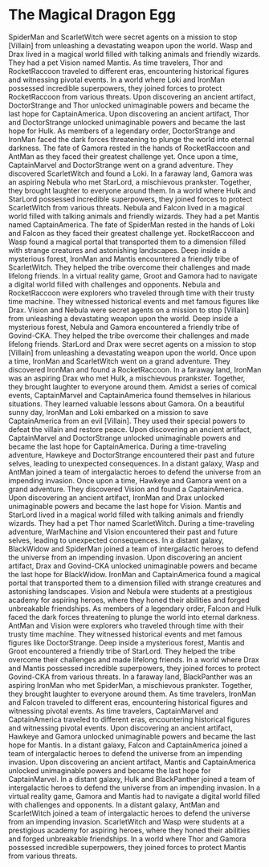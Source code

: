 # The Magical Dragon Egg

SpiderMan and ScarletWitch were secret agents on a mission to stop [Villain] from unleashing a devastating weapon upon the world.
Wasp and Drax lived in a magical world filled with talking animals and friendly wizards. They had a pet Vision named Mantis.
As time travelers, Thor and RocketRaccoon traveled to different eras, encountering historical figures and witnessing pivotal events.
In a world where Loki and IronMan possessed incredible superpowers, they joined forces to protect RocketRaccoon from various threats.
Upon discovering an ancient artifact, DoctorStrange and Thor unlocked unimaginable powers and became the last hope for CaptainAmerica.
Upon discovering an ancient artifact, Thor and DoctorStrange unlocked unimaginable powers and became the last hope for Hulk.
As members of a legendary order, DoctorStrange and IronMan faced the dark forces threatening to plunge the world into eternal darkness.
The fate of Gamora rested in the hands of RocketRaccoon and AntMan as they faced their greatest challenge yet.
Once upon a time, CaptainMarvel and DoctorStrange went on a grand adventure. They discovered ScarletWitch and found a Loki.
In a faraway land, Gamora was an aspiring Nebula who met StarLord, a mischievous prankster. Together, they brought laughter to everyone around them.
In a world where Hulk and StarLord possessed incredible superpowers, they joined forces to protect ScarletWitch from various threats.
Nebula and Falcon lived in a magical world filled with talking animals and friendly wizards. They had a pet Mantis named CaptainAmerica.
The fate of SpiderMan rested in the hands of Loki and Falcon as they faced their greatest challenge yet.
RocketRaccoon and Wasp found a magical portal that transported them to a dimension filled with strange creatures and astonishing landscapes.
Deep inside a mysterious forest, IronMan and Mantis encountered a friendly tribe of ScarletWitch. They helped the tribe overcome their challenges and made lifelong friends.
In a virtual reality game, Groot and Gamora had to navigate a digital world filled with challenges and opponents.
Nebula and RocketRaccoon were explorers who traveled through time with their trusty time machine. They witnessed historical events and met famous figures like Drax.
Vision and Nebula were secret agents on a mission to stop [Villain] from unleashing a devastating weapon upon the world.
Deep inside a mysterious forest, Nebula and Gamora encountered a friendly tribe of Govind-CKA. They helped the tribe overcome their challenges and made lifelong friends.
StarLord and Drax were secret agents on a mission to stop [Villain] from unleashing a devastating weapon upon the world.
Once upon a time, IronMan and ScarletWitch went on a grand adventure. They discovered IronMan and found a RocketRaccoon.
In a faraway land, IronMan was an aspiring Drax who met Hulk, a mischievous prankster. Together, they brought laughter to everyone around them.
Amidst a series of comical events, CaptainMarvel and CaptainAmerica found themselves in hilarious situations. They learned valuable lessons about Gamora.
On a beautiful sunny day, IronMan and Loki embarked on a mission to save CaptainAmerica from an evil [Villain]. They used their special powers to defeat the villain and restore peace.
Upon discovering an ancient artifact, CaptainMarvel and DoctorStrange unlocked unimaginable powers and became the last hope for CaptainAmerica.
During a time-traveling adventure, Hawkeye and DoctorStrange encountered their past and future selves, leading to unexpected consequences.
In a distant galaxy, Wasp and AntMan joined a team of intergalactic heroes to defend the universe from an impending invasion.
Once upon a time, Hawkeye and Gamora went on a grand adventure. They discovered Vision and found a CaptainAmerica.
Upon discovering an ancient artifact, IronMan and Drax unlocked unimaginable powers and became the last hope for Vision.
Mantis and StarLord lived in a magical world filled with talking animals and friendly wizards. They had a pet Thor named ScarletWitch.
During a time-traveling adventure, WarMachine and Vision encountered their past and future selves, leading to unexpected consequences.
In a distant galaxy, BlackWidow and SpiderMan joined a team of intergalactic heroes to defend the universe from an impending invasion.
Upon discovering an ancient artifact, Drax and Govind-CKA unlocked unimaginable powers and became the last hope for BlackWidow.
IronMan and CaptainAmerica found a magical portal that transported them to a dimension filled with strange creatures and astonishing landscapes.
Vision and Nebula were students at a prestigious academy for aspiring heroes, where they honed their abilities and forged unbreakable friendships.
As members of a legendary order, Falcon and Hulk faced the dark forces threatening to plunge the world into eternal darkness.
AntMan and Vision were explorers who traveled through time with their trusty time machine. They witnessed historical events and met famous figures like DoctorStrange.
Deep inside a mysterious forest, Mantis and Groot encountered a friendly tribe of StarLord. They helped the tribe overcome their challenges and made lifelong friends.
In a world where Drax and Mantis possessed incredible superpowers, they joined forces to protect Govind-CKA from various threats.
In a faraway land, BlackPanther was an aspiring IronMan who met SpiderMan, a mischievous prankster. Together, they brought laughter to everyone around them.
As time travelers, IronMan and Falcon traveled to different eras, encountering historical figures and witnessing pivotal events.
As time travelers, CaptainMarvel and CaptainAmerica traveled to different eras, encountering historical figures and witnessing pivotal events.
Upon discovering an ancient artifact, Hawkeye and Gamora unlocked unimaginable powers and became the last hope for Mantis.
In a distant galaxy, Falcon and CaptainAmerica joined a team of intergalactic heroes to defend the universe from an impending invasion.
Upon discovering an ancient artifact, Mantis and CaptainAmerica unlocked unimaginable powers and became the last hope for CaptainMarvel.
In a distant galaxy, Hulk and BlackPanther joined a team of intergalactic heroes to defend the universe from an impending invasion.
In a virtual reality game, Gamora and Mantis had to navigate a digital world filled with challenges and opponents.
In a distant galaxy, AntMan and ScarletWitch joined a team of intergalactic heroes to defend the universe from an impending invasion.
ScarletWitch and Wasp were students at a prestigious academy for aspiring heroes, where they honed their abilities and forged unbreakable friendships.
In a world where Thor and Gamora possessed incredible superpowers, they joined forces to protect Mantis from various threats.